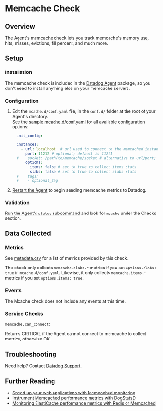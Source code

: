 # Memcache Check

## Overview

The Agent's memcache check lets you track memcache's memory use, hits, misses, evictions, fill percent, and much more.

## Setup
### Installation

The memcache check is included in the [Datadog Agent][1] package, so you don't need to install anything else on your memcache servers.

### Configuration

1. Edit the `mcache.d/conf.yaml` file, in the `conf.d/` folder at the root of your Agent's directory.  
  See the [sample mcache.d/conf.yaml][2] for all available configuration options:  

    ```yaml
      init_config:

      instances:
        - url: localhost  # url used to connect to the memcached instance
          port: 11212 # optional; default is 11211
      #    socket: /path/to/memcache/socket # alternative to url/port; 'dd-agent' user must have read/write permission
          options:
            items: false # set to true to collect items stats
            slabs: false # set to true to collect slabs stats
      #    tags:
      #    - optional_tag
    ```

2. [Restart the Agent][3] to begin sending memcache metrics to Datadog.

### Validation

[Run the Agent's `status` subcommand][4] and look for `mcache` under the Checks section.

## Data Collected
### Metrics

See [metadata.csv][5] for a list of metrics provided by this check.

The check only collects `memcache.slabs.*` metrics if you set `options.slabs: true` in `mcache.d/conf.yaml`. Likewise, it only collects `memcache.items.*` metrics if you set `options.items: true`.


### Events
The Mcache check does not include any events at this time.

### Service Checks

`memcache.can_connect`:

Returns CRITICAL if the Agent cannot connect to memcache to collect metrics, otherwise OK.

## Troubleshooting
Need help? Contact [Datadog Support][6].

## Further Reading

* [Speed up your web applications with Memcached monitoring][7]
* [Instrument Memcached performance metrics with DogStatsD][8]
* [Monitoring ElastiCache performance metrics with Redis or Memcached][9]


[1]: https://app.datadoghq.com/account/settings#agent
[2]: https://github.com/DataDog/integrations-core/blob/master/mcache/datadog_checks/mcache/data/conf.yaml.example
[3]: https://docs.datadoghq.com/agent/faq/agent-commands/#start-stop-restart-the-agent
[4]: https://docs.datadoghq.com/agent/faq/agent-commands/#agent-status-and-information
[5]: https://github.com/DataDog/integrations-core/blob/master/mcache/metadata.csv
[6]: http://docs.datadoghq.com/help/
[7]: https://www.datadoghq.com/blog/speed-up-web-applications-memcached/
[8]: https://www.datadoghq.com/blog/instrument-memcached-performance-metrics-dogstatsd/
[9]: https://www.datadoghq.com/blog/monitoring-elasticache-performance-metrics-with-redis-or-memcached/
